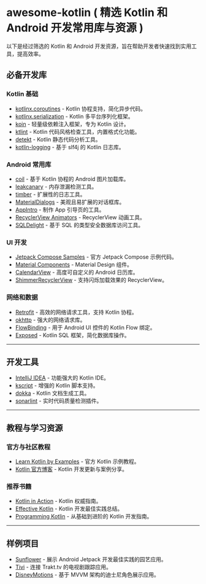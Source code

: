 # awesome-kotlin ( 精选 Kotlin 和 Android 开发常用库与资源 )

以下是经过筛选的 Kotlin 和 Android 开发资源，旨在帮助开发者快速找到实用工具，提高效率。


## 必备开发库

### Kotlin 基础
- [kotlinx.coroutines](https://github.com/Kotlin/kotlinx.coroutines) - Kotlin 协程支持，简化异步代码。
- [kotlinx.serialization](https://github.com/Kotlin/kotlinx.serialization) - Kotlin 多平台序列化框架。
- [koin](https://github.com/InsertKoinIO/koin) - 轻量级依赖注入框架，专为 Kotlin 设计。
- [ktlint](https://github.com/pinterest/ktlint) - Kotlin 代码风格检查工具，内置格式化功能。
- [detekt](https://github.com/detekt/detekt) - Kotlin 静态代码分析工具。
- [kotlin-logging](https://github.com/MicroUtils/kotlin-logging) - 基于 slf4j 的 Kotlin 日志库。

### Android 常用库
- [coil](https://github.com/coil-kt/coil) - 基于 Kotlin 协程的 Android 图片加载库。
- [leakcanary](https://github.com/square/leakcanary) - 内存泄漏检测工具。
- [timber](https://github.com/JakeWharton/timber) - 扩展性的日志工具。
- [MaterialDialogs](https://github.com/afollestad/material-dialogs) - 美观且易扩展的对话框库。
- [AppIntro](https://github.com/AppIntro/AppIntro) - 制作 App 引导页的工具。
- [RecyclerView Animators](https://github.com/wasabeef/recyclerview-animators) - RecyclerView 动画工具。
- [SQLDelight](https://github.com/cashapp/sqldelight) - 基于 SQL 的类型安全数据库访问工具。

### UI 开发
- [Jetpack Compose Samples](https://github.com/android/compose-samples) - 官方 Jetpack Compose 示例代码。
- [Material Components](https://github.com/material-components/material-components-android) - Material Design 组件。
- [CalendarView](https://github.com/kizitonwose/CalendarView) - 高度可自定义的 Android 日历库。
- [ShimmerRecyclerView](https://github.com/sharish/ShimmerRecyclerView) - 支持闪烁加载效果的 RecyclerView。

### 网络和数据
- [Retrofit](https://square.github.io/retrofit/) - 高效的网络请求工具，支持 Kotlin 协程。
- [okhttp](https://square.github.io/okhttp/) - 强大的网络请求库。
- [FlowBinding](https://github.com/ReactiveCircus/FlowBinding) - 用于 Android UI 控件的 Kotlin Flow 绑定。
- [Exposed](https://github.com/JetBrains/Exposed) - Kotlin SQL 框架，简化数据库操作。

---

## 开发工具

- [IntelliJ IDEA](https://www.jetbrains.com/idea/download/) - 功能强大的 Kotlin IDE。
- [kscript](https://github.com/holgerbrandl/kscript) - 增强的 Kotlin 脚本支持。
- [dokka](https://github.com/Kotlin/dokka) - Kotlin 文档生成工具。
- [sonarlint](https://github.com/SonarSource/sonarlint-intellij) - 实时代码质量检测插件。

---

## 教程与学习资源

### 官方与社区教程
- [Learn Kotlin by Examples](https://play.kotlinlang.org/byExample) - 官方 Kotlin 示例教程。
- [Kotlin 官方博客](https://blog.jetbrains.com/kotlin/) - Kotlin 开发更新与案例分享。

### 推荐书籍
- [Kotlin in Action](https://www.manning.com/books/kotlin-in-action) - Kotlin 权威指南。
- [Effective Kotlin](https://leanpub.com/effectivekotlin/) - Kotlin 开发最佳实践总结。
- [Programming Kotlin](https://www.packtpub.com/application-development/programming-kotlin) - 从基础到进阶的 Kotlin 开发指南。

---

## 样例项目

- [Sunflower](https://github.com/android/sunflower) - 展示 Android Jetpack 开发最佳实践的园艺应用。
- [Tivi](https://github.com/chrisbanes/tivi) - 连接 Trakt.tv 的电视剧跟踪应用。
- [DisneyMotions](https://github.com/skydoves/DisneyMotions) - 基于 MVVM 架构的迪士尼角色展示应用。
